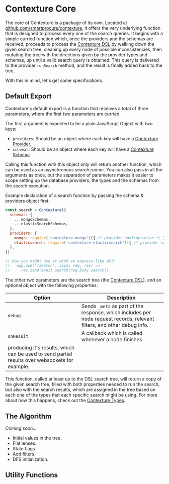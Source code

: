 ﻿# Contexture Core

The core of Contexture is a package of its own. Located at [github.com/smartprocure/contexture](https://github.com/smartprocure/contexture), it offers the very underlying function that is designed to process every one of the search queries. It begins with a simple curried function which, once the providers and the schemas are received, proceeds to process the [Contexture DSL](#TODO) by walking down the given search tree, cleaning up every node of possible inconsistencies, then mutating the tree with the directions given by the provider types and schemas, up until a valid search query is obtained. This query is delivered to the provider `runSearch` method, and the result is finally added back to the tree.

With this in mind, let's get some specifications.

## Default Export

Contexture's default export is a function that receives a total of three parameters, where the first two parameters are curried.

The first argument is expected to be a plain JavaScript Object with two keys:

- `providers`: Should be an object where each key will have a [Contexture Provider](#TODO).
- `schemas`: Should be an object where each key will have a [Contexture Schema](#TODO).

Calling this function with this object only will return another function, which can be used as an asynchronous search runner. You can also pass in all the arguments as once, but the separation of parameters makes it easier to scope setting up the database providers, the types and the schemas from the search execution.

Example declaration of a search function by passing the schema & providers object first:

```javascript
const search = Contexture({
  schemas: {
    ...mongoSchemas,
    ...elasticSearchSchemas,
  },
  providers: {
    mongo: require('contexture-mongo')({ /* provider configuration */ }),
    elasticsearch: require('contexture-elasticsearch')({ /* provider configuration */}),
  },
})

// How you might use it with an express-like API:
//   app.use('/search', async req, res) =>
//     res.send(await search(req.body.search))
```

The other two parameters are the search tree (the [Contexture
DSL](#TODO)), and an optional object with the following properties:

| Option | Description |
| ------ | ----------- |
| `debug`| Sends `_meta` as part of the response, which includes per node request records, relevant filters, and other debug info. |
| `onResult` | A callback which is called whenever a node finishes
producing it's results, which can be used to send partial results over websockets for example. |

This function, called at least up to the DSL search tree, will return a copy of the given search tree, filled with both properties needed to run the search, but also with the search results, which are assigned in the tree based on each one of the types that each specific search might be using. For more about how this happens, check out the [Contexture Types](#TODO).

## The Algorithm

_Coming soon..._

- Initial values in the tree.
- Flat lenses.
- State flags.
- Add filters.
- DFS initialization.

## Utility Functions
